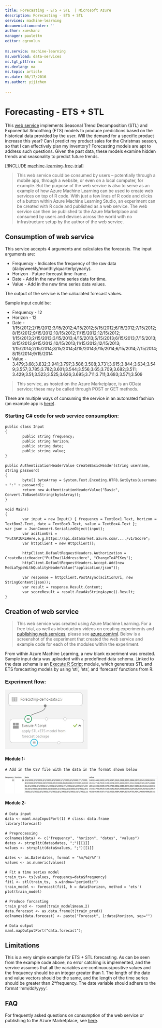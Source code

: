 ```yaml
---
title: Forecasting - ETS + STL  | Microsoft Azure
description: Forecasting - ETS + STL
services: machine-learning
documentationcenter: ''
author: xueshanz
manager: paulettm
editor: cgronlun

ms.service: machine-learning
ms.workload: data-services
ms.tgt_pltfrm: na
ms.devlang: na
ms.topic: article
ms.date: 08/17/2016
ms.author: yijichen

---
```

# Forecasting - ETS + STL
This [web service](https://datamarket.azure.com/dataset/aml_labs/demand_forecast) implements Seasonal Trend Decomposition (STL) and Exponential Smoothing (ETS) models to produce predictions based on the historical data provided by the user. Will the demand for a specific product increase this year? Can I predict my product sales for the Christmas season, so that I can effectively plan my inventory? Forecasting models are apt to address such questions. Given the past data, these models examine hidden trends and seasonality to predict future trends. 

[!INCLUDE [machine-learning-free-trial](../../includes/machine-learning-free-trial.md)]

> This web service could be consumed by users – potentially through a mobile app, through a website, or even on a local computer, for example. But the purpose of the web service is also to serve as an example of how Azure Machine Learning can be used to create web services on top of R code. With just a few lines of R code and clicks of a button within Azure Machine Learning Studio, an experiment can be created with R code and published as a web service. The web service can then be published to the Azure Marketplace and consumed by users and devices across the world with no infrastructure setup by the author of the web service.  
> 
> 

## Consumption of web service
This service accepts 4 arguments and calculates the forecasts.
The input arguments are:

* Frequency - Indicates the frequency of the raw data (daily/weekly/monthly/quarterly/yearly).
* Horizon - Future forecast time-frame.
* Date - Add in the new time series data for time.
* Value - Add in the new time series data values.

The output of the service is the calculated forecast values.

Sample input could be: 

* Frequency - 12
* Horizon - 12
* Date - 1/15/2012;2/15/2012;3/15/2012;4/15/2012;5/15/2012;6/15/2012;7/15/2012;8/15/2012;9/15/2012;10/15/2012;11/15/2012;12/15/2012;
  1/15/2013;2/15/2013;3/15/2013;4/15/2013;5/15/2013;6/15/2013;7/15/2013;8/15/2013;9/15/2013;10/15/2013;11/15/2013;12/15/2013;
  1/15/2014;2/15/2014;3/15/2014;4/15/2014;5/15/2014;6/15/2014;7/15/2014;8/15/2014;9/15/2014
* Value - 3.479;3.68;3.832;3.941;3.797;3.586;3.508;3.731;3.915;3.844;3.634;3.549;3.557;3.785;3.782;3.601;3.544;3.556;3.65;3.709;3.682;3.511;
  3.429;3.51;3.523;3.525;3.626;3.695;3.711;3.711;3.693;3.571;3.509

> This service, as hosted on the Azure Marketplace, is an OData service; these may be called through POST or GET methods. 
> 
> 

There are multiple ways of consuming the service in an automated fashion (an example app is [here](http://microsoftazuremachinelearning.azurewebsites.net/StlEtsForecasting.aspx)).

### Starting C# code for web service consumption:
    public class Input
    {
            public string frequency;
            public string horizon;
            public string date;
            public string value;
    }

    public AuthenticationHeaderValue CreateBasicHeader(string username, string password)
    {
            byte[] byteArray = System.Text.Encoding.UTF8.GetBytes(username + ":" + password);
            return new AuthenticationHeaderValue("Basic", Convert.ToBase64String(byteArray));
    }

    void Main()
    {
            var input = new Input() { frequency = TextBox1.Text, horizon = TextBox2.Text, date = TextBox3.Text, value = TextBox4.Text };         var json = JsonConvert.SerializeObject(input);
            var acitionUri = "PutAPIURLHere,e.g.https://api.datamarket.azure.com/..../v1/Score";
            var httpClient = new HttpClient();

            httpClient.DefaultRequestHeaders.Authorization = CreateBasicHeader("PutEmailAddressHere", "ChangeToAPIKey");
            httpClient.DefaultRequestHeaders.Accept.Add(new MediaTypeWithQualityHeaderValue("application/json"));

            var response = httpClient.PostAsync(acitionUri, new StringContent(json));
            var result = response.Result.Content;
            var scoreResult = result.ReadAsStringAsync().Result;
    }


## Creation of web service
> This web service was created using Azure Machine Learning. For a free trial, as well as introductory videos on creating experiments and [publishing web services](machine-learning-publish-a-machine-learning-web-service.md), please see [azure.com/ml](http://azure.com/ml). Below is a screenshot of the experiment that created the web service and example code for each of the modules within the experiment.
> 
> 

From within Azure Machine Learning, a new blank experiment was created. Sample input data was uploaded with a predefined data schema. Linked to the data schema is an [Execute R Script][execute-r-script] module, which generates STL and ETS forecasting models by using ‘stl’, ‘ets’, and ‘forecast’ functions from R. 

### Experiment flow:
![Experiment flow][2]

#### Module 1:
    # Add in the CSV file with the data in the format shown below 
![Sample data][3]    

#### Module 2:
    # Data input
    data <- maml.mapInputPort(1) # class: data.frame
    library(forecast)

    # Preprocessing
    colnames(data) <- c("frequency", "horizon", "dates", "values")
    dates <- strsplit(data$dates, ";")[[1]]
    values <- strsplit(data$values, ";")[[1]]

    dates <- as.Date(dates, format = '%m/%d/%Y')
    values <- as.numeric(values)

    # Fit a time series model
    train_ts<- ts(values, frequency=data$frequency)
    fit1 <- stl(train_ts,  s.window="periodic")
    train_model <- forecast(fit1, h = data$horizon, method = 'ets')
    plot(train_model)

    # Produce forcasting
    train_pred <- round(train_model$mean,2)
    data.forecast <- as.data.frame(t(train_pred))
    colnames(data.forecast) <- paste("Forecast", 1:data$horizon, sep="")

    # Data output
    maml.mapOutputPort("data.forecast");

## Limitations
This is a very simple example for ETS + STL forecasting. As can be seen from the example code above, no error catching is implemented, and the service assumes that all the variables are continuous/positive values and the frequency should be an integer greater than 1. The length of the date and value vectors should be the same, and the length of the time series should be greater than 2*frequency. The date variable should adhere to the format ‘mm/dd/yyyy’.

## FAQ
For frequently asked questions on consumption of the web service or publishing to the Azure Marketplace, see [here](machine-learning-marketplace-faq.md).

[1]: ./media/machine-learning-r-csharp-retail-demand-forecasting/retail-img1.png
[2]: ./media/machine-learning-r-csharp-retail-demand-forecasting/retail-img2.png
[3]: ./media/machine-learning-r-csharp-retail-demand-forecasting/retail-img3.png


<!-- Module References -->
[execute-r-script]: https://msdn.microsoft.com/library/azure/30806023-392b-42e0-94d6-6b775a6e0fd5/

